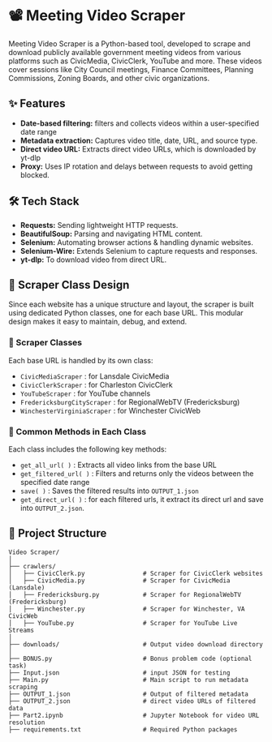 # 📽️ Meeting Video Scraper
Meeting Video Scraper is a Python-based tool,  developed to scrape and download publicly available government meeting videos from various platforms such as CivicMedia, CivicClerk, YouTube and more.
These videos cover sessions like City Council meetings, Finance Committees, Planning Commissions, Zoning Boards, and other civic organizations.


## ✨ Features

- **Date-based filtering:** 
  filters and collects videos within a user-specified date range
- **Metadata extraction:** Captures video title, date, URL, and source type.
- **Direct video URL:** Extracts direct video URLs, which is downloaded by yt-dlp
- **Proxy:** Uses IP rotation and delays between requests to avoid getting blocked.


## 🛠️ Tech Stack

- **Requests:** 
  Sending lightweight HTTP requests.
- **BeautifulSoup:** Parsing and navigating HTML content.
- **Selenium:** Automating browser actions & handling dynamic websites.
- **Selenium-Wire:** Extends Selenium to capture requests and responses.
- **yt-dlp:** To download video from direct URL.



## 🧩 Scraper Class Design

Since each website has a unique structure and layout, the scraper is built using dedicated Python classes, one for each base URL. This modular design makes it easy to maintain, debug, and extend.

### 🔹 Scraper Classes

Each base URL is handled by its own class:

- `CivicMediaScraper` : for Lansdale CivicMedia  
- `CivicClerkScraper` : for Charleston CivicClerk  
- `YouTubeScraper` : for YouTube channels  
- `FredericksburgCityScraper` : for RegionalWebTV (Fredericksburg)  
- `WinchesterVirginiaScraper` : for Winchester CivicWeb  

### 🔧 Common Methods in Each Class

Each class includes the following key methods:

- `get_all_url( )` : Extracts all video links from the base URL  
- `get_filtered_url( )` : Filters and returns only the videos between the specified date range  
- `save( )` : Saves the filtered results into `OUTPUT_1.json`  
- `get_direct_url( )` : for each filtered urls, it extract its direct url and save into `OUTPUT_2.json`.


## 📁 Project Structure
```text
Video Scraper/
│
├── crawlers/
│   ├── CivicClerk.py                # Scraper for CivicClerk websites
│   ├── CivicMedia.py                # Scraper for CivicMedia (Lansdale)
│   ├── Fredericksburg.py            # Scraper for RegionalWebTV (Fredericksburg)
│   ├── Winchester.py                # Scraper for Winchester, VA CivicWeb
│   ├── YouTube.py                   # Scraper for YouTube Live Streams
│
├── downloads/                       # Output video download directory
│
├── BONUS.py                         # Bonus problem code (optional task)
├── Input.json                       # input JSON for testing
├── Main.py                          # Main script to run metadata scraping
├── OUTPUT_1.json                    # Output of filtered metadata
├── OUTPUT_2.json                    # direct video URLs of filtered data 
├── Part2.ipynb                      # Jupyter Notebook for video URL resolution
├── requirements.txt                 # Required Python packages
```
